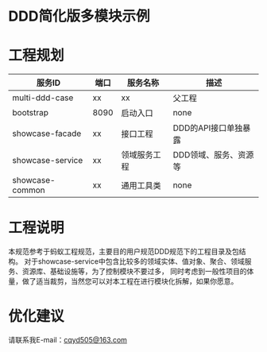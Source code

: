 # DDD简化版多模块示例


# 工程规划

| 服务ID | 端口   | 服务名称   | 描述            |
|--------|------|--------|---------------|
| multi-ddd-case   | xx   | xx     | 父工程           |
| bootstrap  | 8090 | 启动入口   | none          |
| showcase-facade   | xx   | 接口工程   | DDD的API接口单独暴露 |
| showcase-service | xx   | 领域服务工程 | DDD领域、服务、资源等  |
| showcase-common | xx   | 通用工具类  | none     |

# 工程说明
本规范参考于蚂蚁工程规范，主要目的用户规范DDD规范下的工程目录及包结构。
对于showcase-service中包含比较多的领域实体、值对象、聚合、领域服务、资源库、基础设施等，为了控制模块不要过多，
同时考虑到一般性项目的体量，做了适当裁剪，当然您可以对本工程在进行模块化拆解，如果你愿意。

# 优化建议
请联系我E-mail：cqyd505@163.com